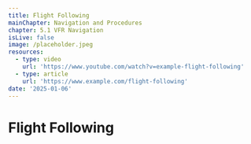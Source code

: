 ```yaml
---
title: Flight Following
mainChapter: Navigation and Procedures
chapter: 5.1 VFR Navigation
isLive: false
image: /placeholder.jpeg
resources:
  - type: video
    url: 'https://www.youtube.com/watch?v=example-flight-following'
  - type: article
    url: 'https://www.example.com/flight-following'
date: '2025-01-06'
---
```


# Flight Following
